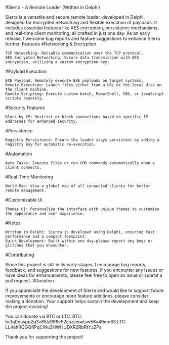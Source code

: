 #Sierra - A Remote Loader (Written in Delphi)

Sierra is a versatile and secure remote loader, developed in Delphi, designed for encrypted networking and flexible execution of payloads. It includes essential features like AES encryption, persistence mechanisms, and real-time client monitoring, all crafted in just one day. As an early release, I welcome bug reports and feature suggestions to enhance Sierra further.
Features
#Networking & Encryption

    TCP Networking: Reliable communication over the TCP protocol.
    AES Encrypted Networking: Secure data transmission with AES encryption, utilizing a custom encryption key.

#Payload Execution

    EXE Payload: Remotely execute EXE payloads on target systems.
    Remote Execution: Launch files either from a URL or the local disk on the client machine.
    Remote Scripting: Execute custom batch, PowerShell, VBS, or JavaScript scripts remotely.

#Security Features

    Block by IP: Restrict or block connections based on specific IP addresses for enhanced security.

#Persistence

    Registry Persistence: Ensure the loader stays persistent by adding a registry key for automatic re-execution.

#Automation

    Auto Tasks: Execute files or run CMD commands automatically when a client connects.

#Real-Time Monitoring

    World Map: View a global map of all connected clients for better remote management.

#Customizable UI

    Themes UI: Personalize the interface with unique themes to customize the appearance and user experience.

#Notes

    Written in Delphi: Sierra is developed using Delphi, ensuring fast performance and a compact footprint.
    Quick Development: Built within one day—please report any bugs or glitches that you encounter.

#Contributing

Since this project is still in its early stages, I encourage bug reports, feedback, and suggestions for new features. If you encounter any issues or have ideas for enhancements, please feel free to open an issue or submit a pull request.
#Donation

If you appreciate the development of Sierra and would like to support future improvements or encourage more feature additions, please consider making a donation. Your support helps sustain the development and keep the project evolving!

You can donate via BTC or LTC.
BTC: bc1q0naspp2q3v85lz996v52cszcwwtsw56y49me83
LTC: LL4ehRQGQfiPqCWu3HWHUDXR2RbRtYJZPs

Thank you for supporting the project!
